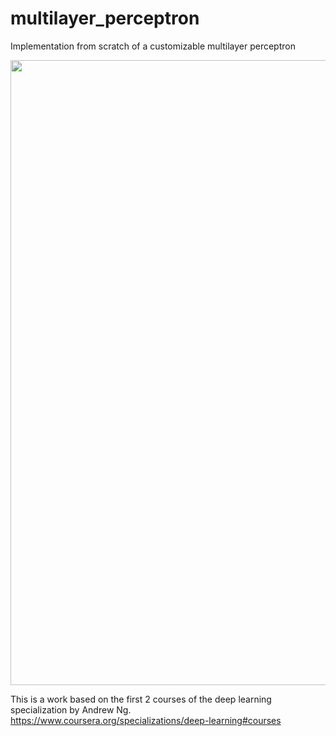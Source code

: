 # multilayer_perceptron
Implementation from scratch of a customizable multilayer perceptron

<img src="https://github.com/user-attachments/assets/1d51224a-bfba-4c43-944e-ffe02a65607f" width="1000">
<br \>

This is a work based on the first 2 courses of the deep learning specialization by Andrew Ng.<br>
https://www.coursera.org/specializations/deep-learning#courses
